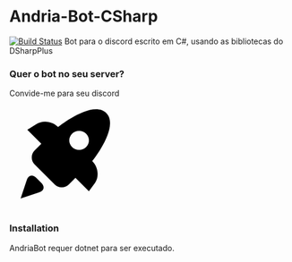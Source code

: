 # Andria-Bot-CSharp
[![Build Status](https://travis-ci.org/joemccann/dillinger.svg?branch=master)](https://andria.dev/AndriaBot)
Bot para o discord escrito em C#, usando as bibliotecas do DSharpPlus


### Quer o bot no seu server?

<div class="StylableButton1196941481__container"><span class="StylableButton1196941481__label" data-testid="stylablebutton-label">Convide-me para seu discord</span><span class="StylableButton1196941481__icon" aria-hidden="true"><div><!--?xml version="1.0" encoding="UTF-8"?-->
<svg data-bbox="20 20.19 159.81 159.81" xmlns="http://www.w3.org/2000/svg" width="200" height="200" viewBox="0 0 200 200" data-type="shape">
    <g>
        <path fill-rule="evenodd" clip-rule="evenodd" d="M173 27c24.503 24.503-25 86-25 86 10.15 10.15 12.959 27.061 5 39l-11 15-24-24-12 12c-6.766 6.766-18.241 6.759-25 0l-36-36c-6.765-6.765-6.768-18.232 0-25l12-12-25-25 16-10c11.94-7.96 28.844-5.156 39 5 0 0 61.497-49.503 86-25zm-61 61c6.766 6.766 18.234 6.766 25 0s6.766-17.234 0-24-18.234-6.766-25 0-6.766 17.234 0 24zm-92 92l11-33c2.952-8.978 10.316-10.684 17-4l9 9c6.682 6.682 4.935 13.99-4 17l-33 11z"></path>
    </g>
</svg>
</div></span></div>

### Installation

AndriaBot requer dotnet para ser executado.

